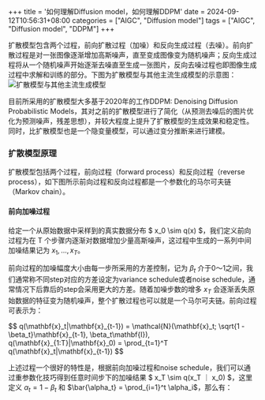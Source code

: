 +++
title = '如何理解Diffusion model，如何理解DDPM'
date = 2024-09-12T10:56:31+08:00
categories = ["AIGC", "Diffusion model"]
tags = ["AIGC", "Diffusion model", "DDPM"] 
+++

扩散模型包含两个过程，前向扩散过程（加噪）和反向生成过程（去噪）。前向扩散过程是对一张图像逐渐增加高斯噪声，直至变成图像变为随机噪声；反向生成过程将从一个随机噪声开始逐渐去噪直至生成一张图片，反向去噪过程也即图像生成过程中求解和训练的部分。下图为扩散模型与其他主流生成模型的示意图：
![扩散模型与其他主流生成模型](https://i.postimg.cc/yYNMmJcS/generative-models.png)

目前所采用的扩散模型大多基于2020年的工作DDPM: Denoising Diffusion Probabilistic Models，其对之前的扩散模型进行了简化（从预测去噪后的图片优化为预测噪声，残差思想），并较大程度上提升了扩散模型的生成效果和稳定性。同时，比扩散模型也是一个隐变量模型，可以通过变分推断来进行建模。

### 扩散模型原理
扩散模型包括两个过程，前向过程（forward process）和反向过程（reverse process），如下图所示前向过程和反向过程都是一个参数化的马尔可夫链（Markov chain）。

#### 前向加噪过程
给定一个从原始数据中采样到的真实数据分布 $ x_0 \sim q(x) $，我们定义前向过程为在 T 个步骤内逐渐对数据增加少量高斯噪声，这过程中生成的一系列中间加噪结果记为 $x_1, ..., x_T$。

前向过程的加噪幅度大小由每一步所采用的方差控制，记为 $\beta_t$ 介于0～1之间，我们通常称不同step对应的方差设定为variance schedule或者noise schedule，通常情况下后靠后的step会采用更大的方差。随着加噪步数的增多 $x_T$ 会逐渐丢失原始数据的特征变为随机噪声，整个扩散过程也可以就是一个马尔可夫链。前向过程可表示为：

<div>
$$
q(\mathbf{x}_t|\mathbf{x}_{t-1}) = \mathcal{N}(\mathbf{x}_t; \sqrt{1 - \beta_t}\mathbf{x}_{t-1}, \beta_t\mathbf{I}),
q(\mathbf{x}_{1:T}|\mathbf{x}_0) = \prod_{t=1}^T q(\mathbf{x}_t|\mathbf{x}_{t-1})
$$
</div>

上述过程一个很好的特性是，根据前向加噪过程和noise schedule，我们可以通过重参数化技巧得到任意时间步下的加噪结果 $ x_T \sim q(x_T ｜ x_0) $，这里定义  $\alpha_t = 1 - \beta_t$ 和 $\bar{\alpha_t} = \prod_{i=1}^t \alpha_i\$，那么有：

<!-- <div>
$$
\begin{aligned}
x_t &= \sqrt{\alpha_t} x_{t-1} + \sqrt{1 - \alpha_t} \epsilon_{t-1} \\
&= \sqrt{\alpha_t \alpha_{t-1}} x_{t-2} + \sqrt{1 - \alpha_t \alpha_{t-1}} \epsilon_{t-2} \\
&= \ldots \\
&= \sqrt{\bar{\alpha}_t} x_0 + \sqrt{1 - \bar{\alpha}_t} \epsilon \\
q(x_t | x_0) &= \mathcal{N}(x_t; \sqrt{\bar{\alpha}_t} x_0, (1 - \bar{\alpha}_t) I)
\end{aligned}
$$
</div> -->
